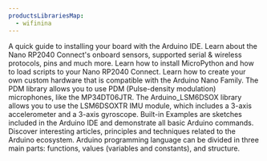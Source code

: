 ```yaml
---
productsLibrariesMap:
  - wifinina
---
```


<EssentialsColumn title="Guides">
    <EssentialElement link="/software/ide-v2/tutorials/ide-v2-board-manager" title="Quickstart Guide" type="getting-started">
        A quick guide to installing your board with the Arduino IDE.
    </EssentialElement>
    <EssentialElement link="/tutorials/nano-rp2040-connect/rp2040-01-technical-reference" title="Cheat Sheet" type="tutorial">
        Learn about the Nano RP2040 Connect's onboard sensors, supported serial & wireless protocols, pins and much more.
    </EssentialElement>
    <EssentialElement link="/tutorials/nano-rp2040-connect/rp2040-python-api" title="Python® API Guide" type="tutorial">
        Learn how to install MicroPython and how to load scripts to your Nano RP2040 Connect.
    </EssentialElement>
<EssentialElement title="Nano Hardware Design Guide" type="tutorial" link="/learn/hardware/nano-pcb-guide">
    Learn how to create your own custom hardware that is compatible with the Arduino Nano Family.
  </EssentialElement>

</EssentialsColumn>

<EssentialsColumn title="Suggested Libraries">
  <EssentialElement title="PDM" type="library" link="https://www.arduino.cc/en/Reference/PDM">
The PDM library allows you to use PDM (Pulse-density modulation) microphones, like the MP34DT06JTR.
  </EssentialElement>

<EssentialElement link="https://github.com/arduino-libraries/Arduino_LSM6DSOX" title="Arduino_LSM6DSOX" type="library">
        The Arduino_LSM6DSOX library allows you to use the LSM6DSOXTR IMU module, which includes a 3-axis accelerometer and a 3-axis gyroscope.
</EssentialElement>
</EssentialsColumn>

<EssentialsColumn title="Arduino Basics">
    <EssentialElement link="/built-in-examples/" title="Built-in Examples" type="resource">
        Built-in Examples are sketches included in the Arduino IDE and demonstrate all basic Arduino commands.
    </EssentialElement>
    <EssentialElement link="/learn" title="Learn" type="resource">
        Discover interesting articles, principles and techniques related to the Arduino ecosystem.
    </EssentialElement>
    <EssentialElement link="https://www.arduino.cc/reference/en/" title="Language Reference" type="resource">
        Arduino programming language can be divided in three main parts: functions, values (variables and constants), and structure.
    </EssentialElement>
</EssentialsColumn>